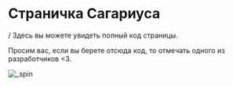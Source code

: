 # Страничка Сагариуса
/
Здесь вы можете увидеть полный код страницы.

Просим вас, если вы берете отсюда код, то отмечать одного из разработчиков <3.

![_spin](https://github.com/Sagarius/sagarius.github.io/assets/118558563/89db2ada-20a0-47f3-89e7-3294b2c5db56)
